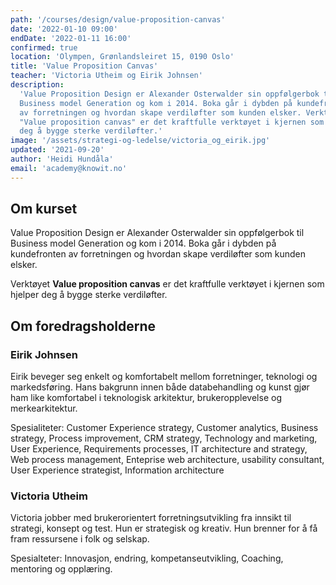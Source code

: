 ```yaml
---
path: '/courses/design/value-proposition-canvas'
date: '2022-01-10 09:00'
endDate: '2022-01-11 16:00'
confirmed: true
location: 'Olympen, Grønlandsleiret 15, 0190 Oslo'
title: 'Value Proposition Canvas'
teacher: 'Victoria Utheim og Eirik Johnsen'
description:
  'Value Proposition Design er Alexander Osterwalder sin oppfølgerbok til
  Business model Generation og kom i 2014. Boka går i dybden på kundefronten
  av forretningen og hvordan skape verdiløfter som kunden elsker. Verktøyet
  "Value proposition canvas" er det kraftfulle verktøyet i kjernen som hjelper
  deg å bygge sterke verdiløfter.'
image: '/assets/strategi-og-ledelse/victoria_og_eirik.jpg'
updated: '2021-09-20'
author: 'Heidi Hundåla'
email: 'academy@knowit.no'
---
```


## Om kurset

Value Proposition Design er Alexander Osterwalder sin oppfølgerbok til
Business model Generation og kom i 2014. Boka går i dybden på kundefronten av
forretningen og hvordan skape verdiløfter som kunden elsker.

Verktøyet **Value proposition canvas** er det kraftfulle verktøyet i kjernen
som hjelper deg å bygge sterke verdiløfter.

## Om foredragsholderne

### Eirik Johnsen

Eirik beveger seg enkelt og komfortabelt mellom forretninger, teknologi og
markedsføring. Hans bakgrunn innen både databehandling og kunst gjør ham like
komfortabel i teknologisk arkitektur, brukeropplevelse og merkearkitektur.

Spesialiteter: Customer Experience strategy, Customer analytics, Business
strategy, Process improvement, CRM strategy, Technology and marketing, User
Experience, Requirements processes, IT architecture and strategy, Web process
management, Enteprise web architecture, usability consultant, User Experience
strategist, Information architecture

### Victoria Utheim

Victoria jobber med brukerorientert forretningsutvikling fra innsikt til
strategi, konsept og test. Hun er strategisk og kreativ. Hun brenner for å få
fram ressursene i folk og selskap.

Spesialteter: Innovasjon, endring, kompetanseutvikling, Coaching, mentoring og
opplæring.
